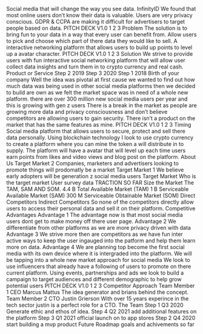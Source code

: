 Social media that will change the way
you see data.
InfinityID
We found that most online users don’t know their data is valuable.
Users are very privacy conscious.
GDPR & CCPA are making it difficult for advertisers to target people based
on data.
PITCH DECK V1.0
1
2
3
Problem
The solution is to bring fun to your data in a way that every user can benefit
from.
Allow users to pick and choose which part of there data they would like to
sell.
A interactive networking platform that allows users to build up points to level
up a avatar character.
PITCH DECK V1.0
1
2
3
Solution
We strive to provide
users with fun
interactive social
networking platform that
will allow user collect
data insights and turn
them in to crypto
currency and real cash.
Product or
Service
Step 2
2019
Step 3
2020
Step 1
2018
Birth of your
company
Well the idea was pivotal at first cause we
wanted to find out how much data was being
used in other social media platforms then we
decided to build are own as we felt the market
space was in need of a whole new platform.
there are over 300 million new social media users per year and this is growing
with gen z users
There is a break in the market as people are growing more data and privacy
consciousness and don’t believe competitors are allowing users to gain security.
There isn’t a product on the market that has the same features as mine.
PITCH DECK V1.0
1
2
3
Timing
Social media platform that allows
users to secure, protect and sell
there data personally. Using
blockchain technology I look to
use crypto currency to create a
platform where you can mine the
token a will distribute in to supply.
The platform will have a avatar
that will level up each time users
earn points from likes and video
views and blog post on the
platform.
About Us
Target Market
2
Companies,
marketers and
advertisers
looking to
promote things
will prodomatly
be a market
Target Market 1
We believe early
adopters will be
generation z social
media users
Target Market
Who is the target market
User survey data
TRACTION SO FAR
Size the Market
The TAM, SAM AND SOM.
4.4 B
Total Available
Market (TAM)
1 B
Serviceable
Available Market
(SAM)
300 M
Serviceable
Obtainable Market
(SOM)
Direct Competitors
Indirect Competitors
So none of the competitors
directly allow users to access
their personal data and sell it on
their platform.
Competitive
Advantages
Advantage 1
The advantage now is that most
social media users dont get to make
money off there user page.
Advantage 2
We differentiate from other
platforms as we are more privacy
driven with data 
Advantage 3
We strive more then are competitors
as we have fun inter active ways to
keep the user ingauged into the
patform and help them learn more on
data.
Advantage 4
We are planning top become the first social
media with its own device where it is
intergraded into the platform.
We will be tapping into a whole new market approach for social media
We look to use influencers that already have a following of users to promote on
there current platform.
Using events, partnerships and ads we look to build a campaign to target
audiences and different demographic to help grow potential users
PITCH DECK V1.0
1
2
3
Competitor Approach
Team Member 1
CEO Marcus Mattus
The idea generator and
brians behind the
concept.
Team Member 2
CTO Justin Grierson
With over 15 years
experince in the tech
sector justin is a perfect
role for a CTO.
The Team
Step 1
Q3 2020
Generate ethic
and ethos of idea.
Step 4
Q2 2021
add additional
features on the
platform
Step 3
Q1 2021
official launch on to
app stores
Step 2
Q4 2020
start building a mvp
product
Future Roadmap
goals and achivements so far
